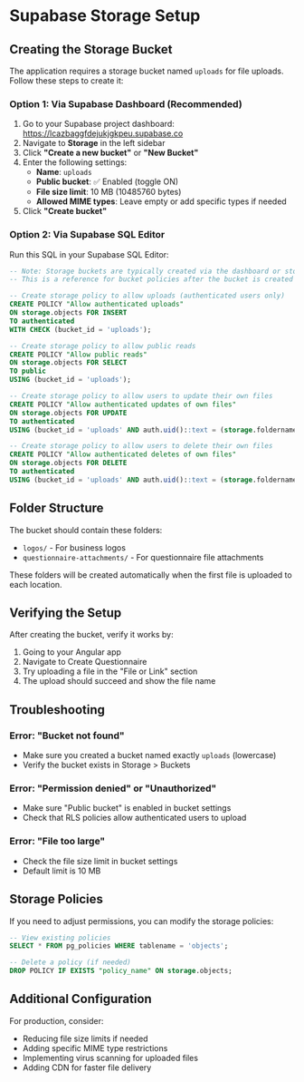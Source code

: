# Supabase Storage Setup

## Creating the Storage Bucket

The application requires a storage bucket named `uploads` for file uploads. Follow these steps to create it:

### Option 1: Via Supabase Dashboard (Recommended)

1. Go to your Supabase project dashboard: https://lcazbaggfdejukjgkpeu.supabase.co
2. Navigate to **Storage** in the left sidebar
3. Click **"Create a new bucket"** or **"New Bucket"**
4. Enter the following settings:
   - **Name**: `uploads`
   - **Public bucket**: ✅ Enabled (toggle ON)
   - **File size limit**: 10 MB (10485760 bytes)
   - **Allowed MIME types**: Leave empty or add specific types if needed
5. Click **"Create bucket"**

### Option 2: Via Supabase SQL Editor

Run this SQL in your Supabase SQL Editor:

```sql
-- Note: Storage buckets are typically created via the dashboard or storage API
-- This is a reference for bucket policies after the bucket is created

-- Create storage policy to allow uploads (authenticated users only)
CREATE POLICY "Allow authenticated uploads"
ON storage.objects FOR INSERT
TO authenticated
WITH CHECK (bucket_id = 'uploads');

-- Create storage policy to allow public reads
CREATE POLICY "Allow public reads"
ON storage.objects FOR SELECT
TO public
USING (bucket_id = 'uploads');

-- Create storage policy to allow users to update their own files
CREATE POLICY "Allow authenticated updates of own files"
ON storage.objects FOR UPDATE
TO authenticated
USING (bucket_id = 'uploads' AND auth.uid()::text = (storage.foldername(name))[1]);

-- Create storage policy to allow users to delete their own files
CREATE POLICY "Allow authenticated deletes of own files"
ON storage.objects FOR DELETE
TO authenticated
USING (bucket_id = 'uploads' AND auth.uid()::text = (storage.foldername(name))[1]);
```

## Folder Structure

The bucket should contain these folders:
- `logos/` - For business logos
- `questionnaire-attachments/` - For questionnaire file attachments

These folders will be created automatically when the first file is uploaded to each location.

## Verifying the Setup

After creating the bucket, verify it works by:
1. Going to your Angular app
2. Navigate to Create Questionnaire
3. Try uploading a file in the "File or Link" section
4. The upload should succeed and show the file name

## Troubleshooting

### Error: "Bucket not found"
- Make sure you created a bucket named exactly `uploads` (lowercase)
- Verify the bucket exists in Storage > Buckets

### Error: "Permission denied" or "Unauthorized"
- Make sure "Public bucket" is enabled in bucket settings
- Check that RLS policies allow authenticated users to upload

### Error: "File too large"
- Check the file size limit in bucket settings
- Default limit is 10 MB

## Storage Policies

If you need to adjust permissions, you can modify the storage policies:

```sql
-- View existing policies
SELECT * FROM pg_policies WHERE tablename = 'objects';

-- Delete a policy (if needed)
DROP POLICY IF EXISTS "policy_name" ON storage.objects;
```

## Additional Configuration

For production, consider:
- Reducing file size limits if needed
- Adding specific MIME type restrictions
- Implementing virus scanning for uploaded files
- Adding CDN for faster file delivery
